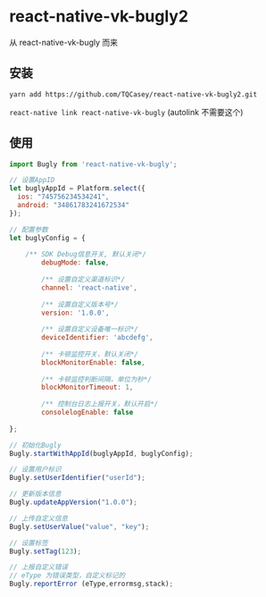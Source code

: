 # react-native-vk-bugly2

从 react-native-vk-bugly 而来

## 安装

`yarn add https://github.com/TQCasey/react-native-vk-bugly2.git`

`react-native link react-native-vk-bugly` (autolink 不需要这个)


## 使用
```javascript
import Bugly from 'react-native-vk-bugly';

// 设置AppID
let buglyAppId = Platform.select({
  ios: "745756234534241",
  android: "34861783241672534"
});

// 配置参数
let buglyConfig = {
    
    /** SDK Debug信息开关, 默认关闭*/
        debugMode: false,
    
        /** 设置自定义渠道标识*/
        channel: 'react-native',
    
        /** 设置自定义版本号*/
        version: '1.0.0',
    
        /** 设置自定义设备唯一标识*/
        deviceIdentifier: 'abcdefg',
    
        /** 卡顿监控开关，默认关闭*/
        blockMonitorEnable: false,
    
        /** 卡顿监控判断间隔，单位为秒*/
        blockMonitorTimeout: 1,
    
        /** 控制台日志上报开关，默认开启*/
        consolelogEnable: false
    
};

// 初始化Bugly
Bugly.startWithAppId(buglyAppId, buglyConfig);

// 设置用户标识
Bugly.setUserIdentifier("userId");

// 更新版本信息
Bugly.updateAppVersion("1.0.0");

// 上传自定义信息
Bugly.setUserValue("value", "key");

// 设置标签
Bugly.setTag(123);

// 上报自定义错误
// eType 为错误类型，自定义标记的
Bugly.reportError (eType,errormsg,stack);
```